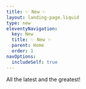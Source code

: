 ```yaml
---
title: ✨ New ✨
layout: landing-page.liquid
type: new
eleventyNavigation:
  key: New
  title: ✨ New ✨
  parent: Home
  order: 1
navOptions:
  includeSelf: true
---
```


All the latest and the greatest!

